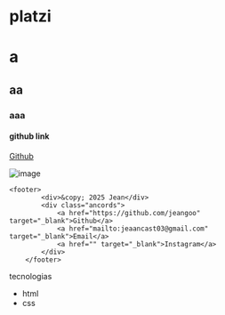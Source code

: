 # platzi

# a
## aa
### aaa

#### github link
[Github](https://github.com/jeangoo/platzi#)

![image](https://lf-cdn.trae.ai/obj/trae-ai-us/og.jpeg)

```
<footer>
        <div>&copy; 2025 Jean</div>
        <div class="ancords">
            <a href="https://github.com/jeangoo" target="_blank">Github</a>
            <a href="mailto:jeaancast03@gmail.com" target="_blank">Email</a>
            <a href="" target="_blank">Instagram</a>
        </div>
    </footer>
```

tecnologias

- html
- css